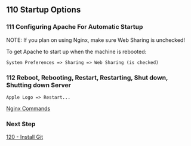 ## 110 Startup Options

### 111 Configuring Apache For Automatic Startup

NOTE: If you plan on using Nginx, make sure Web Sharing is unchecked!

To get Apache to start up when the machine is rebooted:

```
System Preferences => Sharing => Web Sharing (is checked)
```

### 112 Reboot, Rebooting, Restart, Restarting, Shut down, Shutting down Server

```
Apple Logo => Restart...
```

[Nginx Commands](https://github.com/remomueller/documentation/tree/master/macosx/79-nginx-commands.rdoc)

### Next Step

[120 - Install Git](https://github.com/remomueller/documentation/tree/master/macosx/120-install-git.md)
